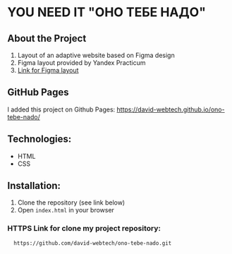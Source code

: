 # YOU NEED IT "ОНО ТЕБЕ НАДО"

## About the Project
1. Layout of an adaptive website based on Figma design
2. Figma layout provided by Yandex Practicum
3. [Link for Figma layout](https://www.figma.com/design/8KwhMpv8qnDocX4NVFQBpn/%D0%9E%D0%BD%D0%BE-%D1%82%D0%B5%D0%B1%D0%B5-%D0%BD%D0%B0%D0%B4%D0%BE?node-id=0-1&node-type=CANVAS&t=WoL7BxhDWceQYVs2-0)

## GitHub Pages
I added this project on Github Pages: https://david-webtech.github.io/ono-tebe-nado/ 

## Technologies:
- HTML
- CSS

## Installation:
1. Clone the repository (see link below)
2. Open `index.html` in your browser

### HTTPS Link for clone my project repository: 

```
  https://github.com/david-webtech/ono-tebe-nado.git
```

